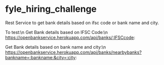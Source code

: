 # fyle_hiring_challenge
Rest Service to get bank details based on ifsc code or bank name and city.

To test:\n
Get Bank details based on IFSC Code:\n
https://openbankservice.herokuapp.com/api/banks/:IFSCcode:

Get Bank details based on bank name and city:\n
https://openbankservice.herokuapp.com/api/banks/nearbybanks?bankname=:bankname:&city=:city:
